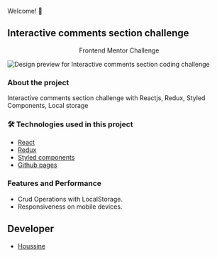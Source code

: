 Welcome! 👋

## Interactive comments section challenge

<p align="center"> Frontend Mentor Challenge </p>

![Design preview for Interactive comments section coding challenge](https://www7.0zz0.com/2022/11/12/12/389839972.jpg)

### About the project

Interactive comments section challenge with Reactjs, Redux, Styled Components, Local storage

### 🛠 Technologies used in this project

- [React](https://reactjs.org/)
- [Redux](https://react-redux.js.org/)
- [Styled components](https://styled-components.com/https://styled-components.com/)
- [Github pages](https://github.com/)

### Features and Performance

- Crud Operations with LocalStorage.
- Responsiveness on mobile devices.

## Developer

- [Houssine](https://www.github.com/dark-lover)
